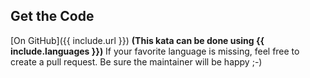 ## Get the Code

[On GitHub]({{ include.url }})
**(This kata can be done using {{ include.languages }})**
If your favorite language is missing, feel free to create a pull request. Be sure the maintainer will be happy ;-)